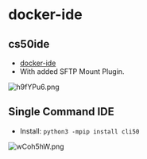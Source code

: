# docker-ide
cs50ide 
--------------------------

* [docker-ide](https://hub.docker.com/r/dbiesecke/docker-ide)
* With added SFTP Mount Plugin.

![h9fYPu6.png](https://i.imgur.com/h9fYPu6.png)



Single Command IDE
------------------------------
* Install:  `python3 -mpip install cli50`

![wCoh5hW.png](https://i.imgur.com/wCoh5hW.png)
